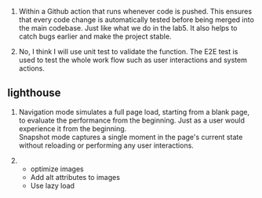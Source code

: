 1. Within a Github action that runs whenever code is pushed. 
This ensures that every code change is automatically tested before being merged into the main codebase. Just
like what we do in the lab5. It also helps to catch bugs earlier and make the project stable.

2. No, I think I will use unit test to validate the function. The E2E test is used to test the whole work
flow such as user interactions and system actions.

## lighthouse
1. Navigation mode simulates a full page load, starting from a blank page,
to evaluate the performance from the beginning. Just as a user would experience it from the beginning.  
Snapshot mode captures a single moment in the page's current state without 
reloading or performing any user interactions.

2. 
   - optimize images
   - Add alt attributes to images
   - Use lazy load
